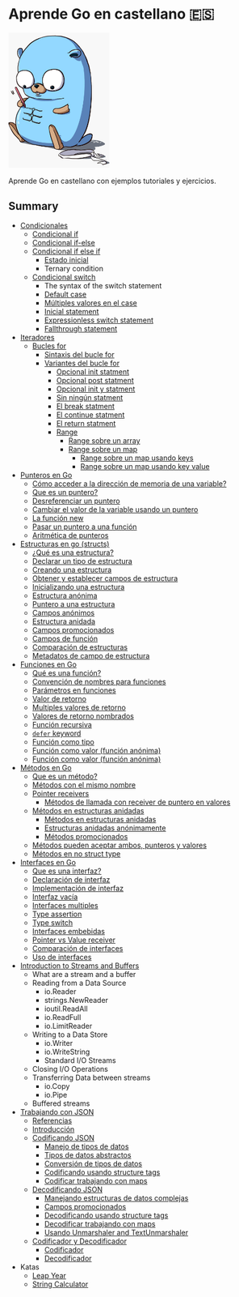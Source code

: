# Aprende Go en castellano 🇪🇸

<img src="./images/pet.jpeg" width="200">

Aprende Go en castellano con ejemplos tutoriales y ejercicios.

## Summary

* [Condicionales](./if-else-iterators/if-else-iterators.md#1-condicionales)
  * [Condicional if](./if-else-iterators/if-else-iterators.md#11-condicional-if)
  * [Condicional if-else](./if-else-iterators/if-else-iterators.md#12-condicional-if-else)
  * [Condicional if else if](./if-else-iterators/if-else-iterators.md#13-condicional-if-else-if)
    * [Estado inicial](./if-else-iterators/if-else-iterators.md#131-estado-inicial)
    * Ternary condition
  * [Condicional switch](./if-else-iterators/if-else-iterators.md#14-condicional-switch)
    * The syntax of the switch statement
    * [Default case](./if-else-iterators/if-else-iterators.md#141-default-case)
    * [Múltiples valores en el case](./if-else-iterators/if-else-iterators.md#142-multiples-valores-en-el-case)
    * [Inicial statement](./if-else-iterators/if-else-iterators.md#143-inicial-statement)
    * [Expressionless switch statement](./if-else-iterators/if-else-iterators.md#144-expressionless-switch-statement)
    * [Fallthrough statement](./if-else-iterators/if-else-iterators.md#145-fallthrough-statement)
* [Iteradores](./if-else-iterators/if-else-iterators.md#2-Iteradores)
  * [Bucles for](./if-else-iterators/if-else-iterators.md#21-bucles-for)
    * [Sintaxis del bucle for](./if-else-iterators/if-else-iterators.md#211-sintaxis-del-bucle-for)
    * [Variantes del bucle for](./if-else-iterators/if-else-iterators.md#212-variantes-del-bucle-for)
      * [Opcional init statment](./if-else-iterators/if-else-iterators.md#2121-opcional-init-statment)
      * [Opcional post statment](./if-else-iterators/if-else-iterators.md#2122-opcional-post-statment)
      * [Opcional init y statment](./if-else-iterators/if-else-iterators.md#2123-opcional-init-y-post-statment)
      * [Sin ningún statment](./if-else-iterators/if-else-iterators.md#2124-sin-ningun-statment)
      * [El break statment](./if-else-iterators/if-else-iterators.md#2125-el-break-statement)
      * [El continue statment](./if-else-iterators/if-else-iterators.md#2126-el-continue-statement)
      * [El return statment](./if-else-iterators/if-else-iterators.md#2127-el-return-statement)
      * [Range](./if-else-iterators/if-else-iterators.md#2128-range)
        * [Range sobre un array](./if-else-iterators/if-else-iterators.md#21281-range-sobre-un-array)
        * [Range sobre un map](./if-else-iterators/if-else-iterators.md#21282-range-sobre-un-map)
          * [Range sobre un map usando keys](./if-else-iterators/if-else-iterators.md#212821-range-sobre-un-map-usando-keys)
          * [Range sobre un map usando key value](./if-else-iterators/if-else-iterators.md#212822-range-sobre-un-map-usando-key-value)
* [Punteros en Go](./pointers/pointers.md#1-punteros-en-go)
  * [Cómo acceder a la dirección de memoria de una variable?](./pointers/pointers.md#12-cómo-acceder-a-la-dirección-de-memoria-de-una-variable)
  * [Que es un puntero?](./pointers/pointers.md#13-que-es-un-puntero)
  * [Desreferenciar un puntero](./pointers/pointers.md#14-desreferenciar-un-puntero)
  * [Cambiar el valor de la variable usando un puntero](./pointers/pointers.md#15-cambiar-el-valor-de-la-variable-usando-un-puntero)
  * [La función new](./pointers/pointers.md#16-la-función-new)
  * [Pasar un puntero a una función](./pointers/pointers.md#17-pasar-un-puntero-a-una-función)
  * [Aritmética de punteros](./pointers/pointers.md#18-aritmética-de-punteros)
* [Estructuras en go (structs)](./structs/structs.md)
  * [¿Qué es una estructura?](./structs/structs.md#1-qu%C3%A9-es-una-estructura)
  * [Declarar un tipo de estructura](./structs/structs.md#11-declarar-un-tipo-de-estructura)
  * [Creando una estructura](./structs/structs.md#12-creando-una-estructura)
  * [Obtener y establecer campos de estructura](./structs/structs.md#13-obtener-y-establecer-campos-de-estructura)
  * [Inicializando una estructura](./structs/structs.md#14-inicializando-una-estructura)
  * [Estructura anónima](./structs/structs.md#15-estructura-an%C3%B3nima)
  * [Puntero a una estructura](./structs/structs.md#16-puntero-a-una-estructura)
  * [Campos anónimos](./structs/structs.md#17-campos-an%C3%B3nimos)
  * [Estructura anidada](./structs/structs.md#18-estructura-anidada)
  * [Campos promocionados](./structs/structs.md#19-campos-promocionados)
  * [Campos de función](./structs/structs.md#110-campos-de-funci%C3%B3n)
  * [Comparación de estructuras](./structs/structs.md#111-comparaci%C3%B3n-de-estructuras)
  * [Metadatos de campo de estructura](./structs/structs.md#112-metadatos-de-campo-de-estructura)
* [Funciones en Go](./functions/functions.md)
  * [Qué es una función?](./functions/functions.md#11-qu%C3%A9-es-una-funci%C3%B3n)
  * [Convención de nombres para funciones](./functions/functions.md#12-convenci%C3%B3n-de-nombres-para-funciones)
  * [Parámetros en funciones](./functions/functions.md#13-par%C3%A1metros-en-funciones)
  * [Valor de retorno](./functions/functions.md#14-valor-de-retorno)
  * [Multiples valores de retorno](./functions/functions.md#15-multiples-valores-de-retorno)
  * [Valores de retorno nombrados](./functions/functions.md#16-valores-de-retorno-nombrados)
  * [Función recursiva](./functions/functions.md#17-funci%C3%B3n-recursiva)
  * [`defer` keyword](./functions/functions.md#18-defer-keyword)
  * [Función como tipo](./functions/functions.md#19-funci%C3%B3n-como-tipo)
  * [Función como valor (función anónima)](./functions/functions.md#110-funci%C3%B3n-como-valor-funci%C3%B3n-an%C3%B3nima)
  * [Función como valor (función anónima)](./functions/functions.md#111-expresi%C3%B3n-de-funci%C3%B3n-invocada-inmediatamente-iife)
* [Métodos en Go](./methods/methods.md#1-métodos-en-go)
  * [Que es un método?](./methods/methods.md#11-que-es-un-método)
  * [Métodos con el mismo nombre](./methods/methods.md#12-métodos-con-el-mismo-nombre)
  * [Pointer receivers](./methods/methods.md#13-pointer-receivers)
    * [Métodos de llamada con receiver de puntero en valores](./methods/methods.md#131-métodos-de-llamada-con-receiver-de-puntero-en-valores)
  * [Métodos en estructuras anidadas](./methods/methods.md#14-métodos-en-estructuras-anidadas)
    * [Métodos en estructuras anidadas](example-methods/methods.md#141-métodos-en-estructuras-anidadas)
    * [Estructuras anidadas anónimamente](./methods/methods.md#142-estructuras-anidadas-anónimamente)
    * [Métodos promocionados](./methods/methods.md#143-métodos-promocionados)
  * [Métodos pueden aceptar ambos, punteros y valores](./methods/methods.md#15-métodos-pueden-aceptar-ambos-punteros-y-valores)
  * [Métodos en no struct type](./methods/methods.md#16-métodos-en-no-struct-type)
* [Interfaces en Go](./interfaces/interfaces.md)
  * [Que es una interfaz?](./interfaces/interfaces.md#1-que-es-una-interfaz)
  * [Declaración de interfaz](./interfaces/interfaces.md#12-declaración-de-interfaz)
  * [Implementación de interfaz](./interfaces/interfaces.md#13-implementación-de-interfaz)
  * [Interfaz vacía](./interfaces/interfaces.md#14-interfaz-vacía)
  * [Interfaces multiples](./interfaces/interfaces.md#15-interfaces-multiples)
  * [Type assertion](./interfaces/interfaces.md#16-type-assertion)
  * [Type switch](./interfaces/interfaces.md#17-type-switch)
  * [Interfaces embebidas](./interfaces/interfaces.md#18-interfaces-embebidas)
  * [Pointer vs Value receiver](./interfaces/interfaces.md#19-pointer-vs-value-receiver)
  * [Comparación de interfaces](./interfaces/interfaces.md#110-comparación-de-interfaces)
  * [Uso de interfaces](./interfaces/interfaces.md#111-uso-de-interfaces)
* [Introduction to Streams and Buffers](https://medium.com/rungo/introduction-to-streams-and-buffers-d148c0cda0ad)
  * What are a stream and a buffer
  * Reading from a Data Source
    * io.Reader
    * strings.NewReader
    * ioutil.ReadAll
    * io.ReadFull
    * io.LimitReader
  * Writing to a Data Store
    * io.Writer
    * io.WriteString
    * Standard I/O Streams
  * Closing I/O Operations
  * Transferring Data between streams
    * io.Copy
    * io.Pipe
  * Buffered streams
* [Trabajando con JSON](./example-work-with-json/work-with-json.md#trabajando-con-json)
  * [Referencias](./example-work-with-json/work-with-json.md#referencias)
  * [Introducción](./example-work-with-json/work-with-json.md#introduccion)
  * [Codificando JSON](./example-work-with-json/work-with-json.md#codificando-json)
    * [Manejo de tipos de datos](./example-work-with-json/work-with-json.md#manejo-de-tipos-de-datos)
    * [Tipos de datos abstractos](./example-work-with-json/work-with-json.md#tipos-de-datos-abstractos)
    * [Conversión de tipos de datos](./example-work-with-json/work-with-json.md#conversion-de-tipos-de-datos)
    * [Codificando usando structure tags](./example-work-with-json/work-with-json.md#codificando-usando-structure-tags)
    * [Codificar trabajando con maps](./example-work-with-json/work-with-json.md#codificar-trabajando-con-maps)
  * [Decodificando JSON](./example-work-with-json/work-with-json.md#decodificando-json)
    * [Manejando estructuras de datos complejas](./example-work-with-json/work-with-json.md#manejando-estructuras-de-datos-complejas)
    * [Campos promocionados](./example-work-with-json/work-with-json.md#campos-promocionados)
    * [Decodificando usando structure tags](./example-work-with-json/work-with-json.md#decodificando-usando-structure-tags)
    * [Decodificar trabajando con maps](./example-work-with-json/work-with-json.md#decodificar-trabajando-con-maps)
    * [Usando Unmarshaler and TextUnmarshaler](./example-work-with-json/work-with-json.md#usando-unmarshaler-and-textunmarshaler)
  * [Codificador y Decodificador](./example-work-with-json/work-with-json.md#codificador-y-decodificador)
    * [Codificador](./example-work-with-json/work-with-json.md#codificador)
    * [Decodificador](./example-work-with-json/work-with-json.md#codificador)
* Katas
  * [Leap Year](./katas/leapyear/leapyear.md)
  * [String Calculator](./katas/stringcalculator/stringcalculator.md)
